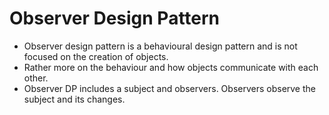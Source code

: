 # Observer Design Pattern
- Observer design pattern is a behavioural design pattern and is not focused on the creation of objects.
- Rather more on the behaviour and how objects communicate with each other.
- Observer DP includes a subject and observers. Observers observe the subject and its changes.
